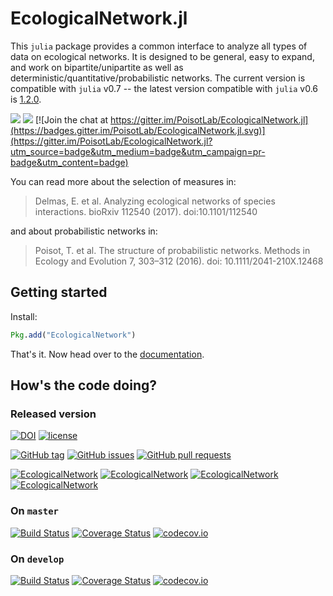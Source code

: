 # EcologicalNetwork.jl

This `julia` package provides a common interface to analyze all types of data on
ecological networks. It is designed to be general, easy to expand, and work on
bipartite/unipartite as well as deterministic/quantitative/probabilistic
networks. The current version is compatible with `julia` v0.7 -- the latest
version compatible with `julia` v0.6 is
[1.2.0](https://zenodo.org/record/1312294).

[![](https://img.shields.io/badge/docs-stable-blue.svg)](https://PoisotLab.github.io/EcologicalNetwork.jl/stable)
[![](https://img.shields.io/badge/docs-latest-blue.svg)](https://PoisotLab.github.io/EcologicalNetwork.jl/latest)
[![Join the chat at https://gitter.im/PoisotLab/EcologicalNetwork.jl](https://badges.gitter.im/PoisotLab/EcologicalNetwork.jl.svg)](https://gitter.im/PoisotLab/EcologicalNetwork.jl?utm_source=badge&utm_medium=badge&utm_campaign=pr-badge&utm_content=badge)

You can read more about the selection of measures in:

> Delmas, E. et al. Analyzing ecological networks of species interactions.
> bioRxiv 112540 (2017). doi:10.1101/112540

and about probabilistic networks in:

> Poisot, T. et al. The structure of probabilistic networks. Methods in Ecology
> and Evolution 7, 303–312 (2016). doi: 10.1111/2041-210X.12468

## Getting started

Install:

~~~ julia
Pkg.add("EcologicalNetwork")
~~~

That's it. Now head over to the
[documentation](http://poisotlab.io/EcologicalNetwork.jl/stable/).

## How's the code doing?

### Released version

[![DOI](https://zenodo.org/badge/25148478.svg)](https://zenodo.org/badge/latestdoi/25148478)
[![license](https://img.shields.io/badge/license-MIT%20%22Expat%22-yellowgreen.svg)](https://github.com/PoisotLab/EcologicalNetwork.jl/blob/master/LICENSE.md)

[![GitHub tag](https://img.shields.io/github/tag/PoisotLab/EcologicalNetwork.jl.svg)]()
[![GitHub issues](https://img.shields.io/github/issues/PoisotLab/EcologicalNetwork.jl.svg)]()
[![GitHub pull requests](https://img.shields.io/github/issues-pr/PoisotLab/EcologicalNetwork.jl.svg)]()

[![EcologicalNetwork](http://pkg.julialang.org/badges/EcologicalNetwork_0.4.svg)](http://pkg.julialang.org/?pkg=EcologicalNetwork)
[![EcologicalNetwork](http://pkg.julialang.org/badges/EcologicalNetwork_0.5.svg)](http://pkg.julialang.org/?pkg=EcologicalNetwork)
[![EcologicalNetwork](http://pkg.julialang.org/badges/EcologicalNetwork_0.6.svg)](http://pkg.julialang.org/?pkg=EcologicalNetwork)
[![EcologicalNetwork](http://pkg.julialang.org/badges/EcologicalNetwork_0.7.svg)](http://pkg.julialang.org/?pkg=EcologicalNetwork)

### On `master`

[![Build Status](https://travis-ci.org/PoisotLab/EcologicalNetwork.jl.svg?branch=master)](https://travis-ci.org/PoisotLab/EcologicalNetwork.jl)
[![Coverage Status](https://coveralls.io/repos/PoisotLab/EcologicalNetwork.jl/badge.svg?branch=master&service=github)](https://coveralls.io/github/PoisotLab/EcologicalNetwork.jl?branch=master)
[![codecov.io](http://codecov.io/github/PoisotLab/EcologicalNetwork.jl/coverage.svg?branch=master)](http://codecov.io/github/PoisotLab/EcologicalNetwork.jl?branch=master)

### On `develop`

[![Build Status](https://travis-ci.org/PoisotLab/EcologicalNetwork.jl.svg?branch=develop)](https://travis-ci.org/PoisotLab/EcologicalNetwork.jl)
[![Coverage Status](https://coveralls.io/repos/github/PoisotLab/EcologicalNetwork.jl/badge.svg?branch=develop)](https://coveralls.io/github/PoisotLab/EcologicalNetwork.jl?branch=develop)
[![codecov.io](http://codecov.io/github/PoisotLab/EcologicalNetwork.jl/coverage.svg?branch=develop)](http://codecov.io/github/PoisotLab/EcologicalNetwork.jl?branch=develop)
